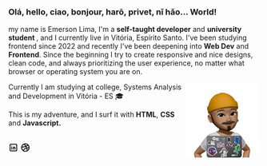 <h3>Olá, hello, ciao, bonjour, harō, privet, nǐ hǎo... World!</h3>

my name is Emerson Lima, I'm a <strong>self-taught developer</strong>  and  <strong>university student </strong>, and I currently live in Vitória, Espírito Santo. I've been studying frontend since 2022 and recently I've been deepening into <strong>Web Dev</strong> and <strong>Frontend</strong>. Since the beginning I try to create responsive and nice designs, clean code, and always prioritizing the user experience, no matter what browser or operating system you are on. 

<img align="right" alt="Emerson, avatar atrás do laptop" src="./thats me.png" width="150">

Currently I am studying at college, Systems Analysis and Development in Vitória - ES 🎓

This is my adventure, and I surf it with <strong>HTML</strong>, <strong>CSS</strong> and <strong>Javascript.</strong><br><br>

<p align="left">
  <a target="_blank" href="https://www.linkedin.com/in/emerson-lima-94247822b/" title="LinkedIn">
  <img alt="LinkedIn's Logo" height="20" src="./brand-linkedin.png"></a>
  <a target="_blank" href="https://dribbble.com/dimilims" title="dribbble">
  <img alt="VSCO Logo" height="20" src="./brand-dribbble.png"></p>
